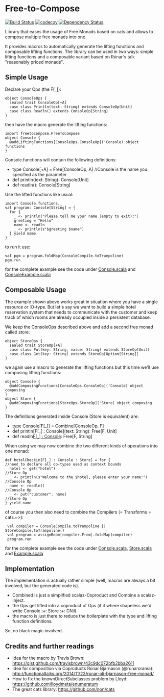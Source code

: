 Free-to-Compose
===============
[![Build Status](https://travis-ci.org/msiegenthaler/free-to-compose.svg?branch=master)](https://travis-ci.org/msiegenthaler/free-to-compose)
[![codecov](https://codecov.io/gh/msiegenthaler/free-event-sourcing/branch/master/graph/badge.svg)](https://codecov.io/gh/msiegenthaler/free-event-sourcing)
[![Dependency Status](https://www.versioneye.com/user/projects/5736220d4a0faa000b7efc48/badge.svg?style=flat)](https://www.versioneye.com/user/projects/5736220d4a0faa000b7efc48)

Library that eases the usage of Free Monads based on cats and allows to compose multiple free monads into one.

It provides macros to automatically generate the lifting functions and composable lifting functions. The library
can be used in two ways: simple lifting functions and a composable variant based on Rúnar's talk
"reasonably priced monads".


Simple Usage
------------
Declare your Ops (the F[_]):

    object ConsoleOps {
      sealed trait ConsoleOp[+A]
      case class Println(text: String) extends ConsoleOp[Unit]
      case class Readln() extends ConsoleOp[String]
    }
    
then have the macro generate the lifting functions:

    import freetocompose.FreeToCompose
    object Console {
      @addLiftingFunctions[ConsoleOps.ConsoleOp]('Console) object functions
    }


Console.functions will contain the following definitions:
- type Console[+A] = Free[ConsoleOp, A]  //Console is the name you specified as the parameter
- def println(text: String): Console[Unit]
- def readln(): Console[String]

Use the lifted functions like usual:

    import Console.functions._
    val program: Console[String] = {
      for {
        _ <- println("Please tell me your name (empty to exit):")
        greeting = "Hello"
        name <- readln
        _ <- println(s"$greeting $name")
      } yield name
    }

to run it use:

    val pgm = program.foldMap(ConsoleCompile.toTrampoline)
    pgm.run


for the complete example see the code under [Console.scala](example/src/main/scala/freetocompose/example/Console.scala) and
[ConsoleExample.scala](example/src/main/scala/freetocompose/example/ConsoleExample.scala)



Composable Usage
----------------
The example shown above works great in situation where you have a single resource or IO-type. But let's say we want
to build a simple hotel reservation system that needs to communicate with the customer and keep track of which
rooms are already occupied inside a persistent database.

We keep the ConsoleOps described above and add a second free monad called store:

    object StoreOps {
      sealed trait StoreOp[+A]
      case class Put(key: String, value: String) extends StoreOp[Unit]
      case class Get(key: String) extends StoreOp[Option[String]]
    }

we again use a macro to generate the lifting functions but this time we'll use composing lifting functions:

    object Console {
      @addComposingFunctions[ConsoleOps.ConsoleOp]('Console) object composing
    }
    object Store {
      @addComposingFunctions[StoreOps.StoreOp]('Store) object composing
    }


The definitions generated inside Console (Store is equivalent) are:
- type Console[F[_]] = Combine[ConsoleOp, F]
- def println[F[_] : Console](text: String): Free[F, Unit]
- def readln[F[_] : Console](): Free[F, String]


When using we may now combine the two different kinds of operations into one monad:

    def hotelCheckin[F[_] : Console : Store] = for {                    //need to declare all op-types used as context bounds
      hotel <- get("hotel")                                             //Store Op
      _ <- println(s"Welcome to the $hotel, please enter your name:")   //Console Op
      name <- readln()                                                  //Console Op
      _ <- put("customer", name)                                        //Store Op
    } yield name


of course you then also need to combine the Compilers (= Transforms  = cats.~>):

     val compiler = ConsoleCompile.toTrampoline || StoreCompile.toTrampoline()
     val program = assignRoom[compiler.From].foldMap(compiler)
     program.run

for the complete example see the code under [Console.scala](example/src/main/scala/freetocompose/example/Console.scala),
[Store.scala](example/src/main/scala/freetocompose/example/Store.scala) and
[Example.scala](example/src/main/scala/freetocompose/example/Example.scala)



Implementation
--------------
The implementation is actually rather simple (well, macros are always a bit involved, but the generated code is).
- Combined is just a simplified scalaz-Coproduct and Combine a scalaz-Inject.
- the Ops get lifted into a coproduct of Ops (if it where shapeless we'd write Console :+: Store :+: CNil)
- the macro is just there to reduce the boilerplate with the type and lifting function definitions.

So, no black magic involved.




Credits and further readings
----------------------------
- Idea for the macro by Travis Brown: https://gist.github.com/travisbrown/43c9dc072bfb2bba2611
- Idea for composition via Coproducts Rúnar Bjarnason (@runarorama): http://functionaltalks.org/2014/11/23/runar-oli-bjarnason-free-monad/
- How to fix the knownDirectSubclasses problem by Lloyd: https://github.com/lloydmeta/enumeratum
- The great cats library: https://github.com/non/cats
